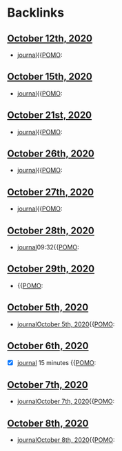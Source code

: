 
# Backlinks
## [October 12th, 2020](<October 12th, 2020.md>)
- [journal](<journal.md>){{[POMO](<POMO.md>):

## [October 15th, 2020](<October 15th, 2020.md>)
- [journal](<journal.md>){{[POMO](<POMO.md>):

## [October 21st, 2020](<October 21st, 2020.md>)
- [journal](<journal.md>){{[POMO](<POMO.md>):

## [October 26th, 2020](<October 26th, 2020.md>)
- [journal](<journal.md>){{[POMO](<POMO.md>):

## [October 27th, 2020](<October 27th, 2020.md>)
- [journal](<journal.md>){{[POMO](<POMO.md>):

## [October 28th, 2020](<October 28th, 2020.md>)
- [journal](<journal.md>)09:32{{[POMO](<POMO.md>):

## [October 29th, 2020](<October 29th, 2020.md>)
- {{[POMO](<POMO.md>):

## [October 5th, 2020](<October 5th, 2020.md>)
- [journal](<journal.md>)[October 5th, 2020](<October 5th, 2020.md>){{[POMO](<POMO.md>):

## [October 6th, 2020](<October 6th, 2020.md>)
- [x] [journal](<journal.md>) 15 minutes {{[POMO](<POMO.md>):

## [October 7th, 2020](<October 7th, 2020.md>)
- [journal](<journal.md>)[October 7th, 2020](<October 7th, 2020.md>){{[POMO](<POMO.md>):

## [October 8th, 2020](<October 8th, 2020.md>)
- [journal](<journal.md>)[October 8th, 2020](<October 8th, 2020.md>){{[POMO](<POMO.md>):

